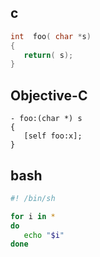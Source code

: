 ## c

```c
int  foo( char *s)
{
   return( s);
}
```

## Objective-C

<!-- objective-c doesn't work  and objc introduces a weird error -->

```objc
- foo:(char *) s
{
   [self foo:x];
}
```

## bash

```bash
#! /bin/sh

for i in *
do
   echo "$i"
done
```
